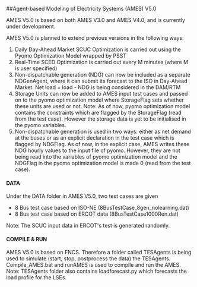 ##Agent-based Modeling of Electricity Systems (AMES) V5.0

AMES V5.0 is based on both AMES V3.0 and AMES V4.0, and is currently under development.

AMES V5.0 is planned to extend previous versions in the following ways:

1. Daily Day-Ahead Market SCUC Optimization is carried out using the Pyomo Optimization Model wrapped by PSST
2. Real-Time SCED Optimization is carried out every M minutes (where M is user specified)
3. Non-dispatchable generation (NDG) can now be included as a separate NDGenAgent, where it can submit its forecast to the ISO in Day-Ahead Market. Net load = load - NDG is being considered in the DAM/RTM
4. Storage Units can now be added to AMES input test cases and passed on to the pyomo optimization model where StorageFlag sets whether these units are used or not.
	Note: As of now, pyomo optimization model contains the constraints which are flagged by the StorageFlag (read from the test case). However the storage data is yet to be initialised in the pyomo variables.
5. Non-dispatchable generation is used in two ways: either as net demand at the buses or as an explicit declaration in the test case which is flagged by NDGFlag. As of now, in the explicit case, AMES writes these NDG hourly values to the input file of pyomo. However, they are not being read into the variables of pyomo optimization model and the NDGFlag in the pyomo optimization model is made 0 (read from the test case).

#### DATA
Under the DATA folder in AMES V5.0, two test cases are given
- 8 Bus test case based on ISO-NE (8BusTestCase_8gen_nolearning.dat)
- 8 Bus test case based on ERCOT data (8BusTestCase1000Ren.dat)

Note: The SCUC input data in ERCOT's test is generated randomly.

#### COMPILE & RUN
AMES V5.0 is based on FNCS. Therefore a folder called TESAgents is being used to simulate (start, stop, postprocess the data) the TESAgents. Compile_AMES.bat and runAMES is used to compile and run the AMES. Note: TESAgents folder also contains loadforecast.py which forecasts the load profile for the LSEs.
